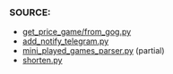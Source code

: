 ### SOURCE:
 * [get_price_game/from_gog.py](https://github.com/gil9red/SimplePyScripts/blob/8f4a6a67821fbad6306ba5486ee657cf2cfed786/html_parsing/get_price_game/from_gog_v2.py)
 * [add_notify_telegram.py](https://github.com/gil9red/Check_with_notification/blob/8b211bccce02f553f7de891c755afa59211531d4/third_party/add_notify_telegram.py)
 * [mini_played_games_parser.py](https://github.com/gil9red/played_games/blob/59a9935a62d4b61e299332e1f0f7fe0642e50141/mini_played_games_parser.py#L78) (partial)
 * [shorten.py](https://github.com/gil9red/SimplePyScripts/blob/615bdf19fa63838b1cbe26803008016091fd5727/shorten.py)
